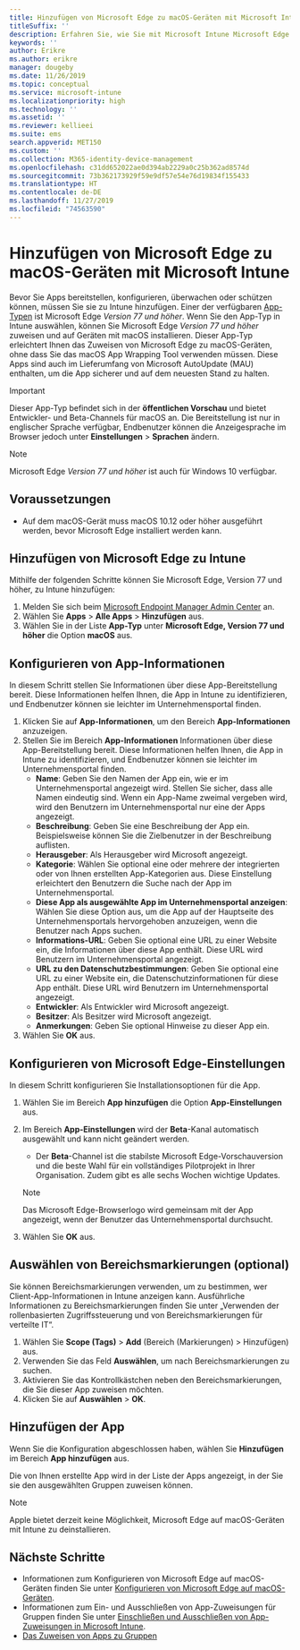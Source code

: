```yaml
---
title: Hinzufügen von Microsoft Edge zu macOS-Geräten mit Microsoft Intune
titleSuffix: ''
description: Erfahren Sie, wie Sie mit Microsoft Intune Microsoft Edge zu macOS-Geräten hinzufügen können.
keywords: ''
author: Erikre
ms.author: erikre
manager: dougeby
ms.date: 11/26/2019
ms.topic: conceptual
ms.service: microsoft-intune
ms.localizationpriority: high
ms.technology: ''
ms.assetid: ''
ms.reviewer: kellieei
ms.suite: ems
search.appverid: MET150
ms.custom: ''
ms.collection: M365-identity-device-management
ms.openlocfilehash: c31dd652022ae0d394ab2229a0c25b362ad8574d
ms.sourcegitcommit: 73b362173929f59e9df57e54e76d19834f155433
ms.translationtype: HT
ms.contentlocale: de-DE
ms.lasthandoff: 11/27/2019
ms.locfileid: "74563590"
---
```

# <a name="add-microsoft-edge-to-macos-devices-using-microsoft-intune"></a>Hinzufügen von Microsoft Edge zu macOS-Geräten mit Microsoft Intune

Bevor Sie Apps bereitstellen, konfigurieren, überwachen oder schützen können, müssen Sie sie zu Intune hinzufügen. Einer der verfügbaren [App-Typen](~/apps/apps-add.md#app-types-in-microsoft-intune) ist Microsoft Edge *Version 77 und höher*. Wenn Sie den App-Typ in Intune auswählen, können Sie Microsoft Edge *Version 77 und höher* zuweisen und auf Geräten mit macOS installieren. Dieser App-Typ erleichtert Ihnen das Zuweisen von Microsoft Edge zu macOS-Geräten, ohne dass Sie das macOS App Wrapping Tool verwenden müssen. Diese Apps sind auch im Lieferumfang von Microsoft AutoUpdate (MAU) enthalten, um die App sicherer und auf dem neuesten Stand zu halten.

> [!IMPORTANT]
> Dieser App-Typ befindet sich in der **öffentlichen Vorschau** und bietet Entwickler- und Beta-Channels für macOS an. Die Bereitstellung ist nur in englischer Sprache verfügbar, Endbenutzer können die Anzeigesprache im Browser jedoch unter **Einstellungen** > **Sprachen** ändern. 

> [!NOTE]
> Microsoft Edge *Version 77 und höher* ist auch für Windows 10 verfügbar.

## <a name="prerequisites"></a>Voraussetzungen
- Auf dem macOS-Gerät muss macOS 10.12 oder höher ausgeführt werden, bevor Microsoft Edge installiert werden kann.

## <a name="add-microsoft-edge-to-intune"></a>Hinzufügen von Microsoft Edge zu Intune
Mithilfe der folgenden Schritte können Sie Microsoft Edge, Version 77 und höher, zu Intune hinzufügen:

1. Melden Sie sich beim [Microsoft Endpoint Manager Admin Center](https://go.microsoft.com/fwlink/?linkid=2109431) an.
2. Wählen Sie **Apps** > **Alle Apps** > **Hinzufügen** aus.
3. Wählen Sie in der Liste **App-Typ** unter **Microsoft Edge, Version 77 und höher** die Option **macOS** aus.

## <a name="configure-app-information"></a>Konfigurieren von App-Informationen
In diesem Schritt stellen Sie Informationen über diese App-Bereitstellung bereit. Diese Informationen helfen Ihnen, die App in Intune zu identifizieren, und Endbenutzer können sie leichter im Unternehmensportal finden.

1. Klicken Sie auf **App-Informationen**, um den Bereich **App-Informationen** anzuzeigen.
2. Stellen Sie im Bereich **App-Informationen** Informationen über diese App-Bereitstellung bereit. Diese Informationen helfen Ihnen, die App in Intune zu identifizieren, und Endbenutzer können sie leichter im Unternehmensportal finden.
    - **Name**: Geben Sie den Namen der App ein, wie er im Unternehmensportal angezeigt wird. Stellen Sie sicher, dass alle Namen eindeutig sind. Wenn ein App-Name zweimal vergeben wird, wird den Benutzern im Unternehmensportal nur eine der Apps angezeigt.
    - **Beschreibung**: Geben Sie eine Beschreibung der App ein. Beispielsweise können Sie die Zielbenutzer in der Beschreibung auflisten.
    - **Herausgeber**: Als Herausgeber wird Microsoft angezeigt.
    - **Kategorie**: Wählen Sie optional eine oder mehrere der integrierten oder von Ihnen erstellten App-Kategorien aus. Diese Einstellung erleichtert den Benutzern die Suche nach der App im Unternehmensportal.
    - **Diese App als ausgewählte App im Unternehmensportal anzeigen**: Wählen Sie diese Option aus, um die App auf der Hauptseite des Unternehmensportals hervorgehoben anzuzeigen, wenn die Benutzer nach Apps suchen.
    - **Informations-URL**: Geben Sie optional eine URL zu einer Website ein, die Informationen über diese App enthält. Diese URL wird Benutzern im Unternehmensportal angezeigt.
    - **URL zu den Datenschutzbestimmungen**: Geben Sie optional eine URL zu einer Website ein, die Datenschutzinformationen für diese App enthält. Diese URL wird Benutzern im Unternehmensportal angezeigt.
    - **Entwickler**: Als Entwickler wird Microsoft angezeigt.
    - **Besitzer**: Als Besitzer wird Microsoft angezeigt.
    - **Anmerkungen**: Geben Sie optional Hinweise zu dieser App ein.
3. Wählen Sie **OK** aus.

## <a name="configure-microsoft-edge-settings"></a>Konfigurieren von Microsoft Edge-Einstellungen
In diesem Schritt konfigurieren Sie Installationsoptionen für die App.

1. Wählen Sie im Bereich **App hinzufügen** die Option **App-Einstellungen** aus.
2. Im Bereich **App-Einstellungen** wird der **Beta**-Kanal automatisch ausgewählt und kann nicht geändert werden.
    - Der **Beta**-Channel ist die stabilste Microsoft Edge-Vorschauversion und die beste Wahl für ein vollständiges Pilotprojekt in Ihrer Organisation. Zudem gibt es alle sechs Wochen wichtige Updates.

    > [!NOTE]
    > Das Microsoft Edge-Browserlogo wird gemeinsam mit der App angezeigt, wenn der Benutzer das Unternehmensportal durchsucht.
3.  Wählen Sie **OK** aus.

## <a name="select-scope-tags-optional"></a>Auswählen von Bereichsmarkierungen (optional)
Sie können Bereichsmarkierungen verwenden, um zu bestimmen, wer Client-App-Informationen in Intune anzeigen kann. Ausführliche Informationen zu Bereichsmarkierungen finden Sie unter „Verwenden der rollenbasierten Zugriffssteuerung und von Bereichsmarkierungen für verteilte IT“.
1.  Wählen Sie **Scope (Tags)**  > **Add** (Bereich (Markierungen) > Hinzufügen) aus.
2.  Verwenden Sie das Feld **Auswählen**, um nach Bereichsmarkierungen zu suchen.
3.  Aktivieren Sie das Kontrollkästchen neben den Bereichsmarkierungen, die Sie dieser App zuweisen möchten.
4.  Klicken Sie auf **Auswählen** > **OK**.

## <a name="add-the-app"></a>Hinzufügen der App
Wenn Sie die Konfiguration abgeschlossen haben, wählen Sie **Hinzufügen** im Bereich **App hinzufügen** aus. 

Die von Ihnen erstellte App wird in der Liste der Apps angezeigt, in der Sie sie den ausgewählten Gruppen zuweisen können. 

> [!NOTE]
> Apple bietet derzeit keine Möglichkeit, Microsoft Edge auf macOS-Geräten mit Intune zu deinstallieren.

## <a name="next-steps"></a>Nächste Schritte
- Informationen zum Konfigurieren von Microsoft Edge auf macOS-Geräten finden Sie unter [Konfigurieren von Microsoft Edge auf macOS-Geräten](https://docs.microsoft.com/deployedge/configure-microsoft-edge-on-mac).
- Informationen zum Ein- und Ausschließen von App-Zuweisungen für Gruppen finden Sie unter [Einschließen und Ausschließen von App-Zuweisungen in Microsoft Intune](~/apps/apps-inc-exl-assignments.md).
- [Das Zuweisen von Apps zu Gruppen](~/apps/apps-deploy.md)

